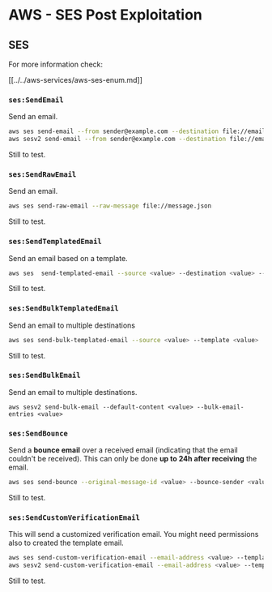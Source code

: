 # AWS - SES Post Exploitation

## SES

For more information check:

[[../../aws-services/aws-ses-enum.md]]

### `ses:SendEmail`

Send an email.

```bash
aws ses send-email --from sender@example.com --destination file://emails.json --message file://message.json
aws sesv2 send-email --from sender@example.com --destination file://emails.json --message file://message.json
```

Still to test.

### `ses:SendRawEmail`

Send an email.

```bash
aws ses send-raw-email --raw-message file://message.json
```

Still to test.

### `ses:SendTemplatedEmail`

Send an email based on a template.

```bash
aws ses  send-templated-email --source <value> --destination <value> --template <value>
```

Still to test.

### `ses:SendBulkTemplatedEmail`

Send an email to multiple destinations

```bash
aws ses send-bulk-templated-email --source <value> --template <value>
```

Still to test.

### `ses:SendBulkEmail`

Send an email to multiple destinations.

```
aws sesv2 send-bulk-email --default-content <value> --bulk-email-entries <value>
```

### `ses:SendBounce`

Send a **bounce email** over a received email (indicating that the email couldn't be received). This can only be done **up to 24h after receiving** the email.

```bash
aws ses send-bounce --original-message-id <value> --bounce-sender <value> --bounced-recipient-info-list <value>
```

Still to test.

### `ses:SendCustomVerificationEmail`

This will send a customized verification email. You might need permissions also to created the template email.

```bash
aws ses send-custom-verification-email --email-address <value> --template-name <value>
aws sesv2 send-custom-verification-email --email-address <value> --template-name <value>
```

Still to test.

